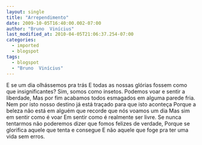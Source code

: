 ```yaml
---
layout: single
title: "Arrependimento"
date: 2009-10-05T16:40:00.002-07:00
author: "Bruno  Vinícius"
last_modified_at: 2010-04-05T21:06:37.254-07:00
categories:
  - imported
  - blogspot
tags:
  - blogspot
  - "Bruno  Vinícius"
---
```


E se um dia olhássemos pra trás
E todas as nossas glórias fossem como que insignificantes?
Sim, somos como insetos.
Podemos voar e sentir a liberdade,
Mas por fim acabamos todos esmagados em alguma parede fria.
Nem por isto nosso destino já está traçado para que isto aconteça
Porque a beleza não está em alguém que recorde que nós voamos um dia
Mas sim em sentir como é voar
Em sentir como é realmente ser livre.
Se nunca tentarmos não poderemos dizer que fomos felizes de verdade,
Porque se glorifica aquele que tenta e consegue
E não aquele que foge pra ter uma vida sem erros.